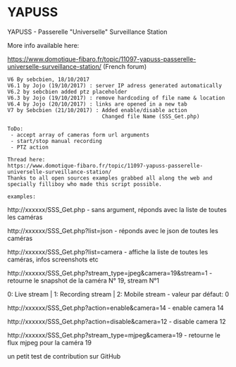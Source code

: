 # YAPUSS
YAPUSS - Passerelle "Universelle" Surveillance Station

More info available here:

https://www.domotique-fibaro.fr/topic/11097-yapuss-passerelle-universelle-surveillance-station/ (French forum)

    V6 By sebcbien, 18/10/2017
    V6.1 by Jojo (19/10/2017) : server IP adress generated automatically
	V6.2 by sebcbien added ptz placeholder
	V6.3 by Jojo (19/10/2017) : remove hardcoding of file name & location
	V6.4 by Jojo (20/10/2017) : links are opened in a new tab
	V7 by Sebcbien (21/10/2017) : Added enable/disable action
	                              Changed file Name (SSS_Get.php)
	
	ToDo:
	 - accept array of cameras form url arguments
	 - start/stop manual recording
	 - PTZ action
	 
    Thread here:
    https://www.domotique-fibaro.fr/topic/11097-yapuss-passerelle-universelle-surveillance-station/
    Thanks to all open sources examples grabbed all along the web and specially filliboy who made this script possible.

    examples:

http://xxxxxx/SSS_Get.php - sans argument, réponds avec la liste de toutes les caméras </p>
http://xxxxxx/SSS_Get.php?list=json - réponds avec le json de toutes les caméras </p>
http://xxxxxx/SSS_Get.php?list=camera - affiche la liste de toutes les caméras, infos screenshots etc </p>
http://xxxxxx/SSS_Get.php?stream_type=jpeg&camera=19&stream=1 - retourne le snapshot de la caméra N° 19, stream N°1 </p>
0: Live stream | 1: Recording stream | 2: Mobile stream  - valeur par défaut: 0  </p>
http://xxxxxx/SSS_Get.php?action=enable&camera=14 - enable camera 14 </p>
http://xxxxxx/SSS_Get.php?action=disable&camera=12 - disable camera 12 </p>
http://xxxxxx/SSS_Get.php?stream_type=mjpeg&camera=19 - retourne le flux mjpeg pour la caméra 19 </p>

un petit test de contribution sur GitHub
